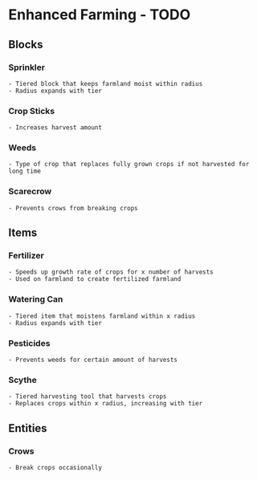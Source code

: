 # Enhanced Farming - TODO

## Blocks

### **Sprinkler**
    - Tiered block that keeps farmland moist within radius
    - Radius expands with tier

### **Crop Sticks**
    - Increases harvest amount

### **Weeds**
    - Type of crop that replaces fully grown crops if not harvested for long time

### **Scarecrow**
    - Prevents crows from breaking crops

## Items

### **Fertilizer**
    - Speeds up growth rate of crops for x number of harvests
    - Used on farmland to create fertilized farmland

### **Watering Can**
    - Tiered item that moistens farmland within x radius
    - Radius expands with tier

### **Pesticides**
    - Prevents weeds for certain amount of harvests

### **Scythe**
    - Tiered harvesting tool that harvests crops
    - Replaces crops within x radius, increasing with tier

## Entities

### **Crows**
    - Break crops occasionally